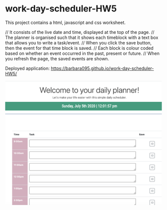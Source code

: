 # work-day-scheduler-HW5

This project contains a html, javascript and css worksheet. 

// It consists of the live date and time, displayed at the top of the page. 
// The planner is organised such that it shows each timeblock with a text box that allows you to write a task/event. 
// When you click the save button, then the event for that time block is saved. 
// Each block is colour coded based on whether an event occurred in the past, present or future. 
// When you refresh the page, the saved events are shown. 

Deployed application: https://barbara095.github.io/work-day-scheduler-HW5/

![Desktop version](https://github.com/barbara095/work-day-scheduler-HW5/blob/master/Assets/dayplanner.png?)